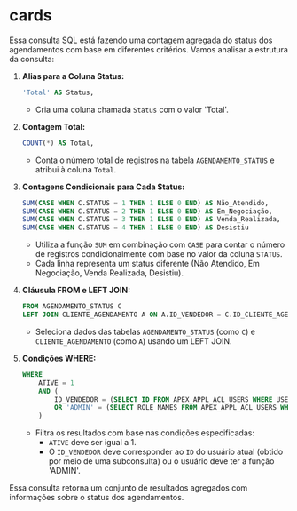 # cards
Essa consulta SQL está fazendo uma contagem agregada do status dos agendamentos com base em diferentes critérios. Vamos analisar a estrutura da consulta:

1. **Alias para a Coluna Status:**
   ```sql
   'Total' AS Status,
   ```
   - Cria uma coluna chamada `Status` com o valor 'Total'.

2. **Contagem Total:**
   ```sql
   COUNT(*) AS Total,
   ```
   - Conta o número total de registros na tabela `AGENDAMENTO_STATUS` e atribui à coluna `Total`.

3. **Contagens Condicionais para Cada Status:**
   ```sql
   SUM(CASE WHEN C.STATUS = 1 THEN 1 ELSE 0 END) AS Não_Atendido,
   SUM(CASE WHEN C.STATUS = 2 THEN 1 ELSE 0 END) AS Em_Negociação,
   SUM(CASE WHEN C.STATUS = 3 THEN 1 ELSE 0 END) AS Venda_Realizada,
   SUM(CASE WHEN C.STATUS = 4 THEN 1 ELSE 0 END) AS Desistiu
   ```
   - Utiliza a função `SUM` em combinação com `CASE` para contar o número de registros condicionalmente com base no valor da coluna `STATUS`.
   - Cada linha representa um status diferente (Não Atendido, Em Negociação, Venda Realizada, Desistiu).

4. **Cláusula FROM e LEFT JOIN:**
   ```sql
   FROM AGENDAMENTO_STATUS C
   LEFT JOIN CLIENTE_AGENDAMENTO A ON A.ID_VENDEDOR = C.ID_CLIENTE_AGENDAMENTO
   ```
   - Seleciona dados das tabelas `AGENDAMENTO_STATUS` (como `C`) e `CLIENTE_AGENDAMENTO` (como `A`) usando um LEFT JOIN.

5. **Condições WHERE:**
   ```sql
   WHERE 
       ATIVE = 1
       AND (
           ID_VENDEDOR = (SELECT ID FROM APEX_APPL_ACL_USERS WHERE USER_NAME = :APP_USER)
           OR 'ADMIN' = (SELECT ROLE_NAMES FROM APEX_APPL_ACL_USERS WHERE USER_NAME = :APP_USER)
       )
   ```
   - Filtra os resultados com base nas condições especificadas:
      - `ATIVE` deve ser igual a 1.
      - O `ID_VENDEDOR` deve corresponder ao `ID` do usuário atual (obtido por meio de uma subconsulta) ou o usuário deve ter a função 'ADMIN'.

Essa consulta retorna um conjunto de resultados agregados com informações sobre o status dos agendamentos.

